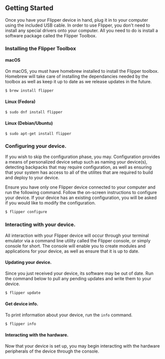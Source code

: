 ## Getting Started

Once you have your Flipper device in hand, plug it in to your computer using the included USB cable. In order to use Flipper, you don't need to install any special drivers onto your computer. All you need to do is install a software package called the Flipper Toolbox.

### Installing the Flipper Toolbox

#### macOS

On macOS, you must have homebrew installed to install the Flipper toolbox. Homebrew will take care of installing the dependancies needed by the toolbox as well as keep it up to date as we release updates in the future.

```bash
$ brew install flipper
```

#### Linux (Fedora)

```bash
$ sudo dnf install flipper
```

#### Linux (Debian/Ubuntu)

```
$ sudo apt-get install flipper
```

### Configuring your device.

If you wish to skip the configuration phase, you may. Configuration provides a means of personalized device setup such as naming your device(s), detecting backpacks that may require configuration, as well as ensuring that your system has access to all of the utilites that are required to build and deploy to your device.

Ensure you have only one Flipper device connected to your computer and run the following command. Follow the on-screen instructions to configure your device. If your device has an existing configuration, you will be asked if you would like to modify the configuration.

```bash
$ flipper configure
```

### Interacting with your device.

All interaction with your Flipper device will occur through your terminal emulator via a command line utility called the Flipper console, or simply console for short. The console will enable you to create modules and applications for your device, as well as ensure that it is up to date.

#### Updating your device.

Since you just received your device, its software may be out of date. Run the command below to pull any pending updates and write them to your device.

```bash
$ flipper update
```

#### Get device info.

To print information about your device, run the `info` command.

```bash
$ flipper info
```

#### Interacting with the hardware.

Now that your device is set up, you may begin interacting with the hardware peripherals of the device through the console.
